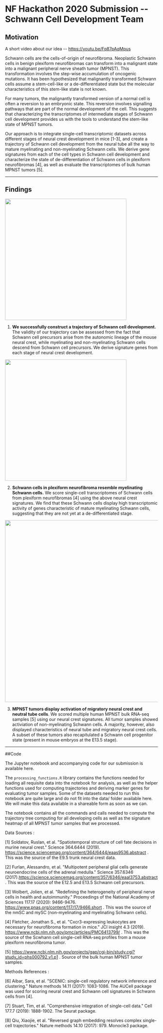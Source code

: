 # NF Hackathon 2020 Submission -- Schwann Cell Development Team

## Motivation

A short video about our idea -- https://youtu.be/Fq87pAqMpus 

Schwann cells are the cells-of-origin of neurofibroma. Neoplastic Schwann cells in benign plexiform neurofibromas can transform into a malignant state into a malignant peripheral nerve sheath tumor (MPNST). This transformation involves the step-wise accumulation of oncogenic mutations. It has been hypothesized that malignantly transformed Schwann cells assume a stem-cell-like or a de-differentiated state but the molecular characteristics of this stem-like state is not known. 

For many tumors, the malignantly transformed version of a normal cell is often a reversion to an embryonic state. This reversion involves signalling pathways that are part of the normal development of the cell. This suggests that characterizing the transcriptomes of intermediate stages of Schwann cell development provides us with the tools to understand the stem-like state of MPNST tumors. 

Our approach is to integrate single-cell transcriptomic datasets across different stages of neural crest development in mice [1-3], and create a trajectory of Schwann cell development from the neural tube all the way to mature myelinating and non-myelinating Schwann cells. We derive gene signatures from each of the cell types in Schwann cell development and characterize the state of de-differentiation of Schwann cells in plexiform neurofibromas [4], as well as evaluate the transcriptomes of bulk human MPNST tumors [5]. 

---

## Findings



<img src="https://github.com/vishakagopalan/nf_hackathon/blob/main/trajectory.png" width="400px">

1. **We successfully construct a trajectory of Schwann cell development.** The validity of our trajectory can be assessed from the fact that Schwann cell precursors arise from the autonomic lineage of the mouse neural crest, while myelinating and non-myelinating Schwann cells descend from Schwann cell precursors. We derive signature genes from each stage of neural crest development. 

<img src="https://github.com/vishakagopalan/nf_hackathon/blob/main/PNF_SC_AUCell.png" width="400px">


2. **Schwann cells in plexiform neurofibroma resemble myelinating Schwann cells.** We score single-cell transcriptomes of Schwann cells from plexiform neurofibromas [4] using the above neural crest signatures. We find that these Schwann cells display high transcriptomic activity of genes characteristic of mature myelinating Schwann cells, suggesting that they are not yet at a de-differentiated stage. 

<img src="https://github.com/vishakagopalan/nf_hackathon/blob/main/signature_heatmap.png" width="600px">


3. **MPNST tumors display activation of migratory neural crest and neutral tube cells**. We scored multiple human MPNST bulk RNA-seq samples [5] using our neural crest signatures. All tumor samples showed activiation of non-myelinating Schwann cells. A majority, however, also displayed characteristics of neural tube and migratory neural crest cells. A subset of these tumors also recapitulated a Schwann cell progenitor state (present in mouse embryos at the E13.5 stage). 

---

##Code

The Jupyter notebook and accompanying code for our submission is available here.

The `processing_functions.R` library contains the functions needed for loading all requisite data into the notebook for analysis, as well as the helper functions used for computing trajectories and deriving marker genes for evaluating tumor samples. Some of the datasets needed to run this notebook are quite large and do not fit into the data/ folder available here. We will make this data available in a shareable form as soon as we can.

The notebook contains all the commands and calls needed to compute the trajectory tree computing for all developing cells as well as the signature heatmap of all MPNST tumor samples that we processed. 

Data Sources : 

[1] Soldatov, Ruslan, et al. "Spatiotemporal structure of cell fate decisions in murine neural crest." Science 364.6444 (2019). https://science.sciencemag.org/content/364/6444/eaas9536.abstract . This was the source of the E9.5 trunk neural crest data. 

[2] Furlan, Alessandro, et al. "Multipotent peripheral glial cells generate neuroendocrine cells of the adrenal medulla." Science 357.6346 (2017).https://science.sciencemag.org/content/357/6346/eaal3753.abstract . This was the source of the E12.5 and E13.5 Schwann cell precursors.

[3] Wolbert, Jolien, et al. "Redefining the heterogeneity of peripheral nerve cells in health and autoimmunity." Proceedings of the National Academy of Sciences 117.17 (2020): 9466-9476. https://www.pnas.org/content/117/17/9466.short . This was the source of the nmSC and mySC (non-myelinating and myelinating Schwann cells). 

[4] Fletcher, Jonathan S., et al. "Cxcr3-expressing leukocytes are necessary for neurofibroma formation in mice." JCI insight 4.3 (2019). https://www.ncbi.nlm.nih.gov/pmc/articles/PMC6413799/ . This was the source of the Scwhann cell single-cell RNA-seq profiles from a mouse plexiform neurofibroma tumor.

[5] https://www.ncbi.nlm.nih.gov/projects/gap/cgi-bin/study.cgi?study_id=phs000792.v1.p1 . Source of the bulk human MPNST tumor samples.

Methods References : 

[6] Aibar, Sara, et al. "SCENIC: single-cell regulatory network inference and clustering." Nature methods 14.11 (2017): 1083-1086. The AUCell package was used for scoring neural crest and Schwann cell signatures in Schwann cells from [4].

[7] Stuart, Tim, et al. "Comprehensive integration of single-cell data." Cell 177.7 (2019): 1888-1902. The Seurat package.

[8] Qiu, Xiaojie, et al. "Reversed graph embedding resolves complex single-cell trajectories." Nature methods 14.10 (2017): 979. Monocle3 package.
